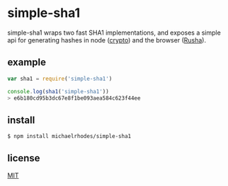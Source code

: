 # simple-sha1
simple-sha1 wraps two fast SHA1 implementations, and exposes a simple api for generating hashes in node ([crypto](http://nodejs.org/api/crypto.html)) and the browser ([Rusha](https://github.com/srijs/rusha)).

## example
```js
var sha1 = require('simple-sha1')

console.log(sha1('simple-sha1'))
> e6b180cd95b3dc67e8f1be093aea584c623f44ee
```

## install
```sh
$ npm install michaelrhodes/simple-sha1
```

## license
[MIT](http://opensource.org/licenses/MIT)
